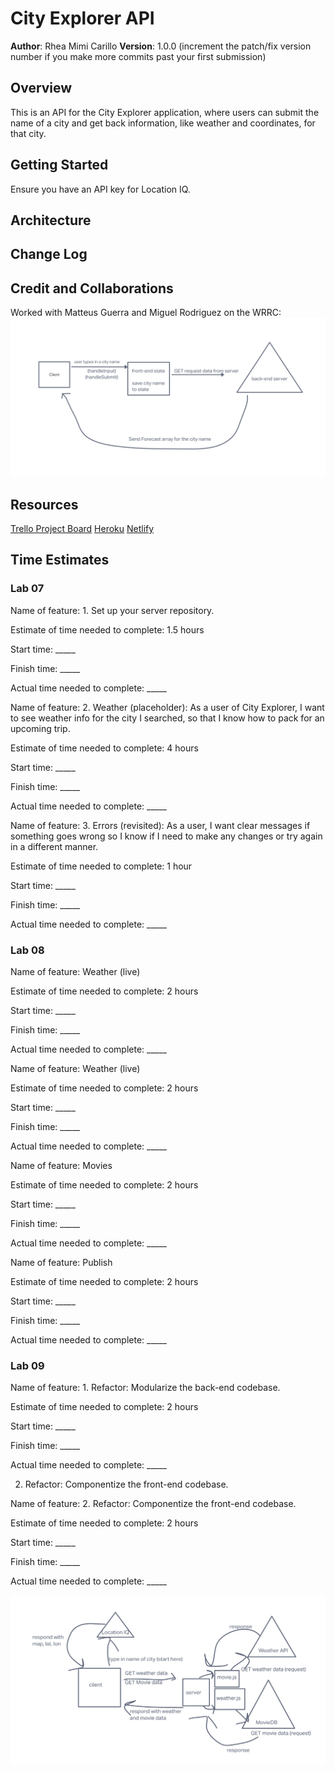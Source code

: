 # City Explorer API

**Author**: Rhea Mimi Carillo
**Version**: 1.0.0 (increment the patch/fix version number if you make more commits past your first submission)

## Overview

This is an API for the City Explorer application, where users can submit the name of a city and get back information, like weather and coordinates, for that city.

## Getting Started

Ensure you have an API key for Location IQ.

## Architecture
<!-- Provide a detailed description of the application design. What technologies (languages, libraries, etc) you're using, and any other relevant design information. -->

## Change Log
<!-- Use this area to document the iterative changes made to your application as each feature is successfully implemented. Use time stamps. Here's an example:

01-01-2001 4:59pm - Application now has a fully-functional express server, with a GET route for the location resource. -->

## Credit and Collaborations

Worked with Matteus Guerra and Miguel Rodriguez on the WRRC:
![WRRC for lab 07](./images/lab07-%20wrrc.png)

## Resources

[Trello Project Board](https://trello.com/b/tUrvDmrE/city-explorer)
[Heroku](https://dashboard.heroku.com/apps/rhea-city-explorer-api/deploy/github)
[Netlify](https://app.netlify.com/sites/rhea-city-explorer/overview)


## Time Estimates

### Lab 07

Name of feature: 1. Set up your server repository.

Estimate of time needed to complete: 1.5 hours

Start time: _____

Finish time: _____

Actual time needed to complete: _____


Name of feature: 2. Weather (placeholder): As a user of City Explorer, I want to see weather info for the city I searched, so that I know how to pack for an upcoming trip.

Estimate of time needed to complete: 4 hours

Start time: _____

Finish time: _____

Actual time needed to complete: _____


Name of feature: 3. Errors (revisited): As a user, I want clear messages if something goes wrong so I know if I need to make any changes or try again in a different manner.

Estimate of time needed to complete: 1 hour

Start time: _____

Finish time: _____

Actual time needed to complete: _____

### Lab 08

Name of feature: Weather (live)

Estimate of time needed to complete: 2 hours

Start time: _____

Finish time: _____

Actual time needed to complete: _____

Name of feature: Weather (live)

Estimate of time needed to complete: 2 hours

Start time: _____

Finish time: _____

Actual time needed to complete: _____


Name of feature: Movies

Estimate of time needed to complete: 2 hours

Start time: _____

Finish time: _____

Actual time needed to complete: _____


Name of feature: Publish

Estimate of time needed to complete: 2 hours

Start time: _____

Finish time: _____

Actual time needed to complete: _____


### Lab 09

Name of feature: 1. Refactor: Modularize the back-end codebase.

Estimate of time needed to complete: 2 hours

Start time: _____

Finish time: _____

Actual time needed to complete: _____

2. Refactor: Componentize the front-end codebase.

Name of feature: 2. Refactor: Componentize the front-end codebase.

Estimate of time needed to complete: 2 hours

Start time: _____

Finish time: _____

Actual time needed to complete: _____

![Lab 09 WRRC (Worked with Brook Heck)](./images/lab_09_WRRC.png?raw=true "Lab 09 WRRC")
